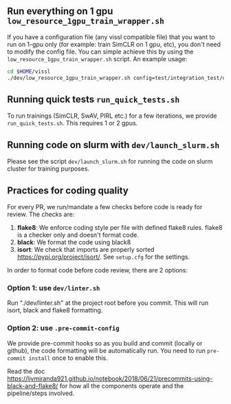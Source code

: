## Run everything on 1 gpu `low_resource_1gpu_train_wrapper.sh`

If you have a configuration file (any vissl compatible file) that you want to run on 1-gpu only (for example: train SimCLR on 1 gpu, etc), you don't need to modify the config file. You can simple achieve this by using the `low_resource_1gpu_train_wrapper.sh` script. An example usage:

```bash
cd $HOME/vissl
./dev/low_resource_1gpu_train_wrapper.sh config=test/integration_test/quick_swav
```

## Running quick tests `run_quick_tests.sh`

To run trainings (SimCLR, SwAV, PIRL etc.) for a few iterations, we provide `run_quick_tests.sh`. This requires 1 or 2 gpus.

## Running code on slurm with `dev/launch_slurm.sh`
Please see the script `dev/launch_slurm.sh` for running the code on slurm cluster for training purposes.

## Practices for coding quality

For every PR, we run/mandate a few checks before code is ready for review. The checks are:
1. **flake8**: We enforce coding style per file with defined flake8 rules. flake8 is a checker only and doesn't format code.
2. **black**: We format the code using black8
3. **isort**: We check that imports are properly sorted https://pypi.org/project/isort/. See `setup.cfg` for the settings.

In order to format code before code review, there are 2 options:

### Option 1: use `dev/linter.sh`

Run "./dev/linter.sh" at the project root before you commit. This will run isort, black and flake8 formatting.

### Option 2: use `.pre-commit-config`

We provide pre-commit hooks so as you build and commit (locally or github), the code formatting will be automatically run.
You need to run `pre-commit install` once to enable this.

Read the doc https://ljvmiranda921.github.io/notebook/2018/06/21/precommits-using-black-and-flake8/ for how all the components operate and the pipeline/steps involved.

